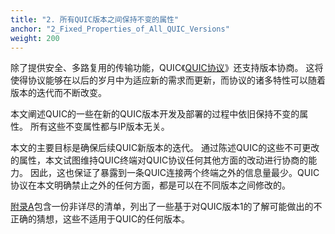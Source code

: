 ```yaml
---
title: "2. 所有QUIC版本之间保持不变的属性"
anchor: "2_Fixed_Properties_of_All_QUIC_Versions"
weight: 200
---
```


除了提供安全、多路复用的传输功能，QUIC《[QUIC协议](../RFC9000_Chinese_Simplified)》还支持版本协商。
这将使得协议能够在以后的岁月中为适应新的需求而更新，而协议的诸多特性可以随着版本的迭代而不断改变。

本文阐述QUIC的一些在新的QUIC版本开发及部署的过程中依旧保持不变的属性。
所有这些不变属性都与IP版本无关。

本文的主要目标是确保后续QUIC新版本的迭代。
通过陈述QUIC的这些不可更改的属性，本文试图维持QUIC终端对QUIC协议任何其他方面的改动进行协商的能力。
因此，这也保证了暴露到一条QUIC连接两个终端之外的信息量最少。QUIC协议在本文明确禁止之外的任何方面，都是可以在不同版本之间修改的。

[附录A](#Appendix_A_Incorrect_Assumptions)包含一份非详尽的清单，列出了一些基于对QUIC版本1的了解可能做出的不正确的猜想，这些不适用于QUIC的任何版本。